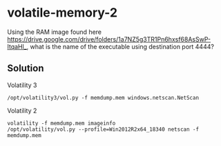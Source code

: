 # volatile-memory-2

Using the RAM image found here <https://drive.google.com/drive/folders/1a7NZ5g3TR1Pn6hxsf68AsSwP-ItqaHl_>, what is the name of the executable using destination port 4444?

## Solution

Volatility 3

```
/opt/volatility3/vol.py -f memdump.mem windows.netscan.NetScan
```

Volatility 2

```
volatility -f memdump.mem imageinfo
/opt/volatility/vol.py --profile=Win2012R2x64_18340 netscan -f memdump.mem
```
